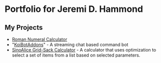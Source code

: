 # Portfolio for Jeremi D. Hammond

## My Projects
- [Roman Numeral Calculator](https://kiokurashi.github.io/RomanNumeralCalc)
- "[KoiBotAddons](https://kiokurashi.github.io/KoiBotAddons)" - A streaming chat based command bot
- [SinoAlice Grid-Sack Calculator](https://kiokurashi.github.io/RomanNumeralCalc) - A calculator that uses optimization to select a set of items from a list based on selected parameters.

